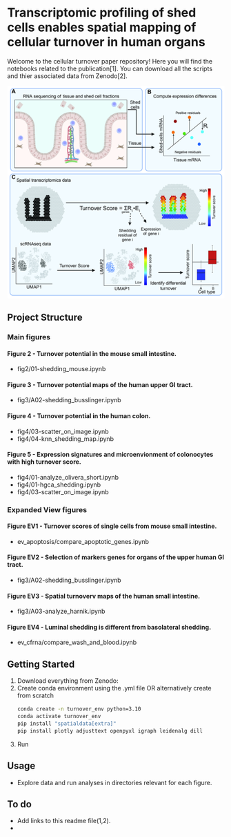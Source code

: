 # Transcriptomic profiling of shed cells enables spatial mapping of cellular turnover in human organs

Welcome to the cellular turnover paper repository! Here you will find the notebooks related to the publication[1]. You can download all the scripts and thier associated data from Zenodo[2].

![Figure1](Fig1.jpg)

## Project Structure
### Main figures
#### Figure 2 - Turnover potential in the mouse small intestine.
- fig2/01-shedding_mouse.ipynb
#### Figure 3 - Turnover potential maps of the human upper GI tract.
- fig3/A02-shedding_busslinger.ipynb
#### Figure 4 - Turnover potential in the human colon. 
- fig4/03-scatter_on_image.ipynb
- fig4/04-knn_shedding_map.ipynb
#### Figure 5 - Expression signatures and microenvionment of colonocytes with high turnover score.
- fig4/01-analyze_olivera_short.ipynb
- fig4/01-hgca_shedding.ipynb
- fig4/03-scatter_on_image.ipynb

### Expanded View figures
#### Figure EV1 - Turnover scores of single cells from mouse small intestine.
- ev_apoptosis/compare_apoptotic_genes.ipynb
#### Figure EV2 - Selection of markers genes for organs of the upper human GI tract. 
- fig3/A02-shedding_busslinger.ipynb
#### Figure EV3 - Spatial turnoverv maps of the human small intestine. 
- fig3/A03-analyze_harnik.ipynb
#### Figure EV4 - Luminal shedding is different from basolateral shedding. 
- ev_cfrna/compare_wash_and_blood.ipynb

## Getting Started
1. Download everything from Zenodo:
2. Create conda environment using the .yml file OR alternatively create from scratch
    ```bash
    conda create -n turnover_env python=3.10
    conda activate turnover_env
    pip install "spatialdata[extra]"
    pip install plotly adjusttext openpyxl igraph leidenalg dill
    ```
3. Run

## Usage

- Explore data and run analyses in directories relevant for each figure.

## To do
- Add links to this readme file(1,2).
- 

